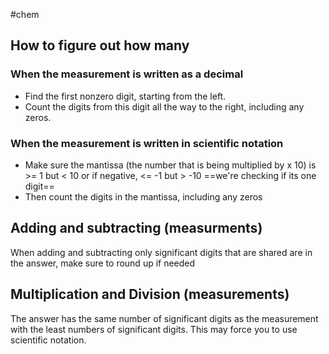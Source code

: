 #chem 
## How to figure out how many
### When the measurement is written as a decimal
- Find the first nonzero digit, starting from the left.
- Count the digits from this digit all the way to the right, including any zeros.

### When the measurement is written in scientific notation
- Make sure the mantissa (the number that is being multiplied by x 10) is >= 1 but < 10 or if negative, <= -1 but > -10 ==we're checking if its one digit==
- Then count the digits in the mantissa, including any zeros


## Adding and subtracting (measurments)
When adding and subtracting only significant digits that are shared are in the answer, make sure to round up if needed

## Multiplication and Division (measurements)
The answer has the same number of significant digits as the measurement with the least numbers of significant digits. This may force you to use scientific notation.